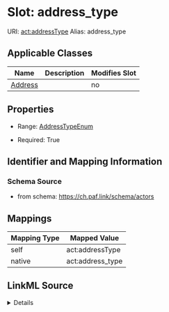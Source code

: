 

# Slot: address_type 



URI: [act:addressType](https://ch.paf.link/schema/actors/addressType)
Alias: address_type

<!-- no inheritance hierarchy -->





## Applicable Classes

| Name | Description | Modifies Slot |
| --- | --- | --- |
| [Address](Address.md) |  |  no  |






## Properties

* Range: [AddressTypeEnum](AddressTypeEnum.md)

* Required: True




## Identifier and Mapping Information






### Schema Source


* from schema: https://ch.paf.link/schema/actors




## Mappings

| Mapping Type | Mapped Value |
| ---  | ---  |
| self | act:addressType |
| native | act:address_type |




## LinkML Source

<details>
```yaml
name: address-type
from_schema: https://ch.paf.link/schema/actors
rank: 1000
slot_uri: act:addressType
alias: address_type
owner: Address
domain_of:
- Address
range: AddressTypeEnum
required: true

```
</details>